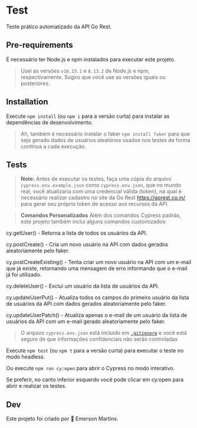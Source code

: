 # Test

Teste prático automatizado da API Go Rest.


## Pre-requirements

É necessário ter Node.js e npm instalados para executar este projeto.

> Usei as versões `v16.15.1` e `8.13.2` de Node.js e npm, respectivamente. Sugiro que você use as versões iguais ou posteriores.


## Installation

Execute `npm install` (ou `npm i` para a versão curta) para instalar as dependências de desenvolvimento.
> Ah, também é necessário instalar o faker `npm install faker` para que seja gerado dados de usuários aleatórios usados nos testes de forma contínua a cada execução.


## Tests

> **Note:** Antes de executar os testes, faça uma cópia do arquivo `cypress.env.example.json` como `cypress.env.json`, que no mundo real, você atualizaria com uma credencial válida (token), na qual é necessário realizar cadastro no site da Go Rest https://gorest.co.in/ para gerar seu próprio token de acesso aos recursos da API.


> **Comandos Personalizados**
Além dos comandos Cypress padrão, este projeto também inclui alguns comandos customizados:

cy.getUser() - Retorna a lista de todos os usuários da API.

cy.postCreate() - Cria um novo usuário na API com dados gerados aleatoriamente pelo faker.

cy.postCreateExisting() - Tenta criar um novo usuário na API com um e-mail que já existe, retornando uma mensagem de erro informando que o e-mail já foi utilizado.

cy.deleteUser() - Exclui um usuário da lista de usuários da API.

cy.updateUserPut() - Atualiza todos os campos do primeiro usuário da lista de usuários da API com dados gerados aleatoriamente pelo faker.

cy.updateUserPatch() - Atualiza apenas o e-mail de um usuário da lista de usuários da API com um e-mail gerado aleatoriamente pelo faker.


> O arquivo `cypress.env.json` está incluído em [`.gitignore`](./.gitignore) e você está seguro de que informações confidenciais não serão controladas

Execute `npm test` (ou `npm t` para a versão curta) para executar o teste no modo headless.

Ou execute `npm run cy:open` para abrir o Cypress no modo interativo.

Se preferir, no canto inferior esquerdo você pode clicar em cy:open para abrir e realizar os testes.


## Dev

Este projeto foi criado por 💚 Emerson Martins.



